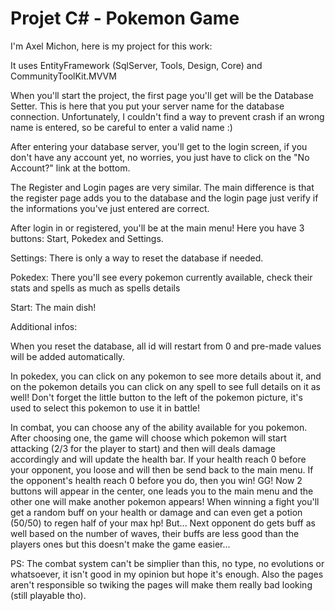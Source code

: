 # Projet C# - Pokemon Game

I'm Axel Michon, here is my project for this work: 

It uses EntityFramework (SqlServer, Tools, Design, Core) and CommunityToolKit.MVVM

When you'll start the project, the first page you'll get will be the Database Setter.
This is here that you put your server name for the database connection. Unfortunately,
I couldn't find a way to prevent crash if an wrong name is entered, so be careful to enter
a valid name :)

After entering your database server, you'll get to the login screen, if you don't have any account yet, no worries, you just have to click on the "No Account?" link at the bottom.

The Register and Login pages are very similar. The main difference is that the register page adds you to the database and the login page just verify if the informations you've just entered are correct.

After login in or registered, you'll be at the main menu! Here you have 3 buttons: Start, Pokedex and Settings.

Settings: There is only a way to reset the database if needed.

Pokedex: There you'll see every pokemon currently available, check their stats and spells as much as spells details

Start: The main dish!


Additional infos:

When you reset the database, all id will restart from 0 and pre-made values will be added automatically.

In pokedex, you can click on any pokemon to see more details about it, and on the pokemon details you can click on any spell to see full details on it as well! Don't forget the little button to the left of the pokemon picture, it's used to select this pokemon to use it in battle!

In combat, you can choose any of the ability available for you pokemon. After choosing one, the game will choose which pokemon will start attacking (2/3 for the player to start) and then will deals damage accordingly and will update the health bar. If your health reach 0 before your opponent, you loose and will then be send back to the main menu. If the opponent's health reach 0 before you do, then you win! GG! Now 2 buttons will appear in the center, one leads you to the main menu and the other one will make another pokemon appears! When winning a fight you'll get a random buff on your health or damage and can even get a potion (50/50) to regen half of your max hp! But... Next opponent do gets buff as well based on the number of waves, their buffs are less good than the players ones but this doesn't make the game easier...


PS: The combat system can't be simplier than this, no type, no evolutions or whatsoever, it isn't good in my opinion but hope it's enough. Also the pages aren't responsible so twiking the pages will make them really bad looking (still playable tho).
